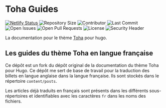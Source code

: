 # Toha Guides

[![Netlify Status](https://api.netlify.com/api/v1/badges/3dac568a-bcdd-4b98-8a47-15ccf6dd8bd4/deploy-status)](https://app.netlify.com/sites/toha/deploys) ![Repository Size](https://img.shields.io/github/repo-size/hugo-toha/guides) ![Contributor](https://img.shields.io/github/contributors/hugo-toha/guides) ![Last Commit](https://img.shields.io/github/last-commit/hugo-toha/guides) ![Open Issues](https://img.shields.io/github/issues/hugo-toha/guides?color=important) ![Open Pull Requests](https://img.shields.io/github/issues-pr/hugo-toha/guides?color=yellowgreen) ![License](https://img.shields.io/github/license/hugo-toha/guides) ![Security Header](https://img.shields.io/security-headers?url=https%3A%2F%2Ftoha-guides.netlify.app) 

La documentation pour le thème [Toha](https://github.com/hugo-toha/toha) pour hugo.

## Les guides du thème Toha en langue française

Ce dépôt est un fork du dépôt original de la documentation du thème Toha pour Hugo. Ce dépôt me sert de base de travail pour la traduction des billets en langue anglaise dans la langue française. Ils sont stockés dans le répertoire `content/posts`.

Les articles déjà traduits en français sont présents dans les différents sous-répertoires et identifiables avec les caractères `fr` dans les noms des fichiers.
